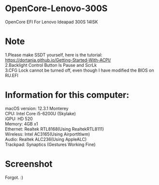 # OpenCore-Lenovo-300S
OpenCore EFI For Lenovo Ideapad 300S 14ISK
# Note
1.Please make SSDT yourself, here is the tutorial:\
https://dortania.github.io/Getting-Started-With-ACPI/ \
2.Backlight Control Button Is Pause and ScrLk\
3.CFG Lock cannot be turned off, even though I have modified the BIOS on RU.EFI
# Information for this computer:
macOS version: 12.3.1 Monterey\
CPU: Intel Core i5-6200U (Skylake)\
iGPU: HD 520\
Memory: 4GB x1\
Ethernet: Realtek RTL8168(Using RealtekRTL8111)\
Wireless: Intel AC3165(Using AirportItlwm)\
Audio: Realtek ALC236(Using AppleALC)\
Trackpad: Synaptics (Gestures Working Fine)
# Screenshot
Forgot. :)
